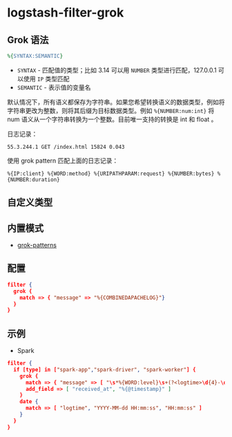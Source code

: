# logstash-filter-grok

## Grok 语法

```ruby
%{SYNTAX:SEMANTIC}
```

* `SYNTAX` - 匹配值的类型；比如 3.14 可以用 `NUMBER` 类型进行匹配，127.0.0.1 可以使用 `IP` 类型匹配
* `SEMANTIC` - 表示值的变量名

默认情况下，所有语义都保存为字符串。如果您希望转换语义的数据类型，例如将字符串更改为整数，则将其后缀为目标数据类型。例如 `%{NUMBER:num:int}` 将 num 语义从一个字符串转换为一个整数。目前唯一支持的转换是 int 和 float 。

日志记录：

```plain
55.3.244.1 GET /index.html 15824 0.043
```

使用 grok pattern 匹配上面的日志记录：

```plain
%{IP:client} %{WORD:method} %{URIPATHPARAM:request} %{NUMBER:bytes} %{NUMBER:duration}
```

## 自定义类型

## 内置模式

* [grok-patterns](https://github.com/logstash-plugins/logstash-patterns-core/blob/master/patterns/grok-patterns)

## 配置

```json
filter {
  grok {
    match => { "message" => "%{COMBINEDAPACHELOG}"}
  }
}
```

## 示例

* Spark

```json
filter {
  if [type] in ["spark-app","spark-driver", "spark-worker"] {
    grok {
      match => { "message" => [ "\s*%{WORD:level}\s+(?<logtime>\d{4}-\d{2}-\d{2} \d{2}:\d{2}:\d{2})\s+%{JAVACLASS:srcclass}:\s+%{GREEDYDATA:data}", "\s*%{WORD:level}\s+(?<logtime>\d{4}-\d{2}-\d{2} \d{2}:\d{2}:\d{2})\s+%{JAVACLASS:srcclass}(?::\d+)? -\s+%{GREEDYDATA:data}", "\s*%{WORD:level}\s+(?<logtime>\d{2}:\d{2}:\d{2})\s+%{DATA:srcclass}\s+%{GREEDYDATA:data}"] }
      add_field => [ "received_at", "%{@timestamp}" ]
    }
    date {
      match => [ "logtime", "YYYY-MM-dd HH:mm:ss", "HH:mm:ss" ]
    }
  }
}
```